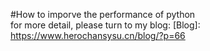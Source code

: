 #How to imporve the performance of python  
for more detail, please turn to my blog:
[Blog]: https://www.herochansysu.cn/blog/?p=66